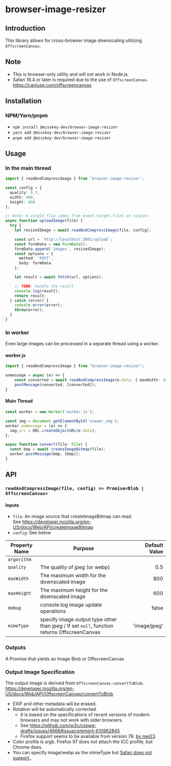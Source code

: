 # browser-image-resizer

## Introduction

This library allows for cross-browser image downscaling utilizing `OffscreenCanvas`. 

## Note

- This is browser-only utility and will not work in Node.js.
- Safari 16.4 or later is required due to the use of `OffscreenCanvas`.  
  https://caniuse.com/offscreencanvas

<!--
## Demo

- [Code Sandbox - NPM](https://codesandbox.io/s/6x20vw7l4r)
- [Code Sandbox - In-Browser](https://codesandbox.io/s/nroxwpn21p)
-->

## Installation

### NPM/Yarn/pnpm

- `npm install @misskey-dev/browser-image-resizer`
- `yarn add @misskey-dev/browser-image-resizer`
- `pnpm add @misskey-dev/browser-image-resizer`

## Usage

### In the main thread

```typescript
import { readAndCompressImage } from 'browser-image-resizer';

const config = {
  quality: 0.7,
  width: 800,
  height: 600
};

// Note: A single file comes from event.target.files on <input>
async function uploadImage(file) {
  try {
    let resizedImage = await readAndCompressImage(file, config);

    const url = `http://localhost:3001/upload`;
    const formData = new FormData();
    formData.append('images', resizedImage);
    const options = {
      method: 'POST',
      body: formData
    };

    let result = await fetch(url, options);

    // TODO: Handle the result
    console.log(result);
    return result;
  } catch (error) {
    console.error(error);
    throw(error);
  }
}
```

### In worker
Even large images can be processed in a separate thread using a worker.

#### worker.js

```typescript
import { readAndCompressImage } from "browser-image-resizer";

onmessage = async (e) => {
    const converted = await readAndCompressImage(e.data, { maxWidth: 300 });
    postMessage(converted, [converted]);
}
```

#### Main Thread

```typescript
const worker = new Worker('worker.js');

const img = document.getElementById('viewer_img');
worker.onmessage = (e) => {
  img.src = URL.createObjectURL(e.data);
};

async function convert(file: File) {
  const bmp = await createImageBitmap(file);
  worker.postMessage(bmp, [bmp]);
}
```

## API

### `readAndCompressImage(file, config) => Promise<Blob | OffscreenCanvas>`

#### Inputs

* `file`: An image source that createImageBitmap can read.   
  See https://developer.mozilla.org/en-US/docs/Web/API/createImageBitmap
* `config`: See below

| Property Name        | Purpose           | Default Value  |
| ------------- |-------------| -----:|
| `argorithm` | 
| `quality`      | The quality of jpeg (or webp) | 0.5 |
| `maxWidth`      | The maximum width for the downscaled image | 800 |
| `maxHeight` | The maximum height for the downscaled image | 600 |
| `debug` | console.log image update operations | false |
| `mimeType` | specify image output type other than jpeg / If set `null`, function returns OffscreenCanvas  | 'image/jpeg' |

### Outputs

A Promise that yields an Image Blob or OffscreenCanvas

### Output Image Specification
The output image is derived from `OffscreenCanvas.convertToBlob`.  
https://developer.mozilla.org/en-US/docs/Web/API/OffscreenCanvas/convertToBlob

- EXIF and other metadata will be erased.
- Rotation will be automatically corrected.
  * It is based on the specifications of recent versions of modern browsers and may not work with older browsers.
  * See https://github.com/w3c/csswg-drafts/issues/4666#issuecomment-610962845
  * Firefox support seems to be available from version 78. [by mei23](https://github.com/misskey-dev/misskey/pull/8216#issuecomment-1041382112)
- Color profile is srgb. Firefox 97 does not attach the ICC profile, but Chrome does.
- You can specify image/webp as the mimeType but [Safari does not support.](https://developer.apple.com/documentation/webkitjs/htmlcanvaselement/1630000-todataurl).
